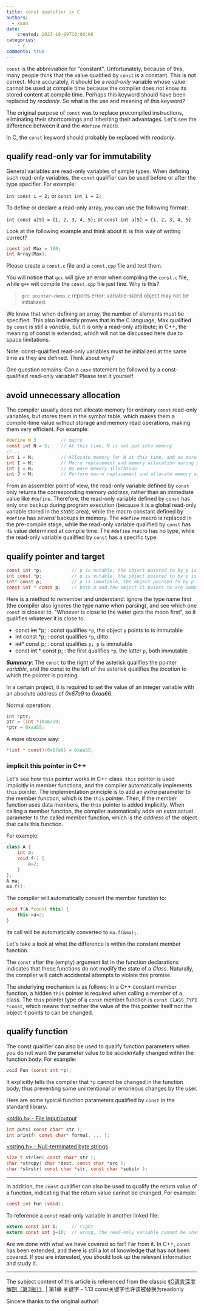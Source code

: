 ```yaml
---
title: const qualifier in C
authors:
  - xman
date:
    created: 2023-10-09T10:00:00
categories:
    - c
comments: true
---
```


`const` is the abbreviation for "constant". Unfortunately, because of this, many people think that the value qualified by `const` is a constant. This is not correct. More accurately, it should be a *read-only* variable whose value cannot be used at compile time because the compiler does not know its stored content at compile time. Perhaps this keyword should have been replaced by *readonly*. So what is the use and meaning of this keyword?

The original purpose of `const` was to replace precompiled instructions, eliminating their shortcomings and inheriting their advantages. Let's see the difference between it and the `#define` macro.

In C, the `const` keyword should probably be replaced with *readonly*.

<!-- more -->

## qualify read-only var for immutability

General variables are read-only variables of simple types. When defining such read-only variables, the `const` qualifier can be used before or after the type specifier. For example:

`int const i = 2;` or `const int i = 2;`

To define or declare a read-only array, you can use the following format:

`int const a[5] = {1, 2, 3, 4, 5};` or `const int a[5] = {1, 2, 3, 4, 5}`

Look at the following example and think about it: is this way of writing correct?

```c
const int Max = 100;
int Array[Max];
```

Please create a `const.c` file and a `const.cpp` file and test them.

You will notice that `gcc` will give an error when compiling the `const.c` file, while `g++` will compile the `const.cpp` file just fine. Why is this?

> `gcc pointer-demo.c` reports error: variable-sized object may not be initialized.

We know that when defining an array, the number of elements must be specified. This also indirectly proves that in the C language, Max qualified by `const` is still a *variable*, but it is only a read-only attribute; in C++, the meaning of const is extended, which will not be discussed here due to space limitations.

Note: const-qualified read-only variables must be initialized at the same time as they are defined. Think about why?

One question remains: Can a `case` statement be followed by a const-qualified read-only variable? Please test it yourself.

## avoid unnecessary allocation

The compiler usually does not allocate memory for ordinary `const` read-only variables, but stores them in the symbol table, which makes them a compile-time value without storage and memory read operations, making them very efficient. For example:

```c
#define M 3         // macro
const int N = 5;    // At this time, N is not put into memory
//...
int i = N;          // Allocate memory for N at this time, and no more again
int I = M;          // Macro replacement and memory allocation during precompilation
int j = N;          // No more memory allocation
int J = M;          // Perform macro replacement and allocate memory again
```

From an assembler point of view, the read-only variable defined by `const` only returns the corresponding memory *address*, rather than an immediate value like `#define`. Therefore, the read-only variable defined by `const` has only *one* backup during program execution (because it is a global read-only variable stored in the *static* area), while the macro constant defined by `#define` has *several* backups in memory. The `#define` macro is replaced in the pre-compile stage, while the read-only variable qualified by `const` has its value determined at compile time. The `#define` macro has no type, while the read-only variable qualified by `const` has a specific type.

## qualify pointer and target

```c
const int *p;           // p is mutable, the object pointed to by p is immutable
int const *p;           // p is mutable, the object pointed to by p is immutable
int* const p;           // p is immutable, the object pointed to by p is mutable
const int * const p;    // both p and the object it points to are immutable
```

Here is a method to remember and understand: ignore the type name first (the compiler also ignores the type name when parsing), and see which one `const` is closest to. "Whoever is close to the water gets the moon first", so it qualifies whatever it is close to.

- const ~~int~~ \*p; : const qualifies `*p`, the object `p` points to is immutable
- ~~int~~ const \*p; : const qualifies `*p`, ditto
- ~~int~~\* const p; : const qualifies `p`，`p` is immutable
- const ~~int~~ \* const p; : the first qualifies `*p`, the latter `p`, both immutable

***Summary***: The `const` to the right of the asterisk qualifies the pointer *variable*, and the const to the left of the asterisk qualifies the *location* to which the pointer is pointing.

In a certain project, it is required to set the value of an integer variable with an absolute address of *0x67a9* to *0xaa66*.

Normal operation:

```c
int *ptr;
ptr = (int *)0x67a9;
*ptr = 0xaa55;
```

A more obscure way:

```c
*(int * const)(0x67a9) = 0xaa55;
```

### implicit this pointer in C++

Let's see how `this` pointer works in C++ class. `this` pointer is used implicitly in member functions, and the compiler automatically implements `this` pointer. The implementation principle is to add an *extra* parameter to the member function, which is the `this` pointer. Then, if the member function uses data members, the `this` pointer is added implicitly. When calling a member function, the compiler automatically adds an *extra* actual parameter to the called member function, which is the *address* of the object that calls this function.

For example:

```cpp
class A {
    int a;
    void f() {
        a=2;
    }
};
A ma;
ma.f();
```

The compiler will automatically convert the member function to:

```cpp
void f(A *const this) {
    this->a=2;
}
```

Its call will be automatically converted to `ma.f(&ma);`.

Let's take a look at what the difference is within the constant member function.

The `const` after the (empty) argument list in the function declarations indicates that these functions do not modify the state of a *Class*. Naturally, the compiler will catch accidental attempts to violate this promise.

The underlying mechanism is as follows: In a C++ constant member function, a hidden `this` pointer is required when calling a member of a class. The `this` pointer type of a `const` member function is `const CLASS_TYPE *const`, which means that neither the value of the this pointer itself nor the object it points to can be changed.

## qualify function

The const qualifier can also be used to qualify function parameters when you do not want the parameter value to be accidentally changed within the function body. For example:

```c
void Fun (const int *p);
```

It explicitly tells the compiler that `*p` cannot be changed in the function body, thus preventing some unintentional or erroneous changes by the user.

Here are some typical function parameters qualified by `const` in the standard library.

[<stdio.h\> - File input/output](https://en.cppreference.com/w/c/io)

```c
int puts( const char* str );
int printf( const char* format, ... );
```

[<string.h\> - Null-terminated byte strings](https://en.cppreference.com/w/c/string/byte)

```c
size_t strlen( const char* str );
char *strcpy( char *dest, const char *src );
char *strstr( const char *str, const char *substr );
```

---

In addition, the `const` qualifier can also be used to qualify the return value of a function, indicating that the return value cannot be changed. For example:

```c
const int Fun (void);
```

To reference a `const` read-only variable in another linked file:

```c
extern const int i;     // right
extern const int j=10;  // wrong, the read-only variable cannot be changed
```

Are we done with what we have covered so far? Far from it. In C++, `const` has been extended, and there is still a lot of knowledge that has not been covered. If you are interested, you should look up the relevant information and study it.

---

The subject content of this article is referenced from the classic [《C语言深度解剖（第3版）》](https://item.jd.com/12720594.html) | 第1章 关键字 - 1.13 const关键字也许该被替换为readonly

Sincere thanks to the original author!
